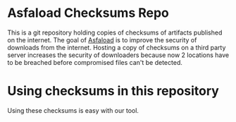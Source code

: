 # Asfaload Checksums Repo

This is a git repository holding copies of checksums of artifacts published on the internet.
The goal of [Asfaload](https://www.asfaload.com) is to improve the security of downloads from the internet.
Hosting a copy of checksums on a third party server increases the security of downloaders because
now 2 locations have to be breached before compromised files can't be detected.

# Using checksums in this repository

Using these checksums is easy with our tool.
